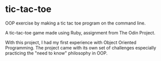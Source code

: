 # tic-tac-toe
OOP exercise by making a tic tac toe program on the command line.

A tic-tac-toe game made using Ruby, assignment from The Odin Project.

With this project, I had my first experience with Object Oriented Programming. The project came with its own set of challenges especially practicing the "need to know" philosophy in OOP.
